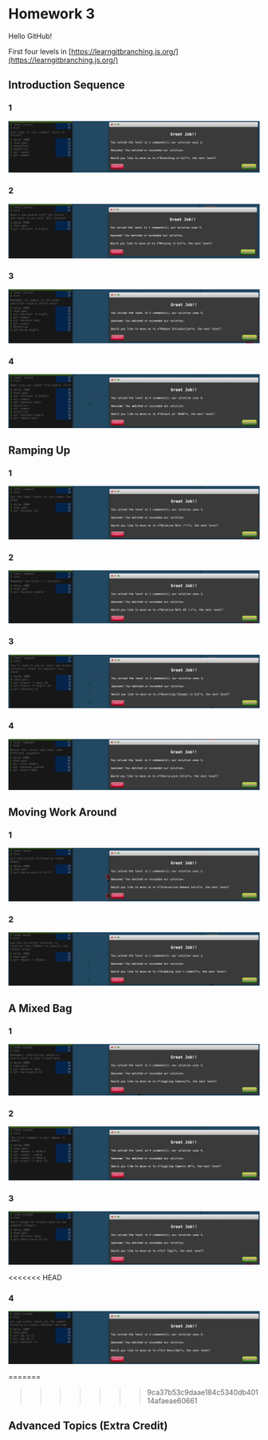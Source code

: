 # Homework 3

Hello GitHub!

First four levels in [https://learngitbranching.js.org/](https://learngitbranching.js.org/)

## Introduction Sequence

### 1

![Screenshot of completed level 1](/screenshots/Introduction_Sequence/1.png)

### 2

![Screenshot of completed level 2](/screenshots/Introduction_Sequence/2.png)

### 3

![Screenshot of completed level 3](/screenshots/Introduction_Sequence/3.png)

### 4

![Screenshot of completed level 4](/screenshots/Introduction_Sequence/4.png)

## Ramping Up

### 1

![Screenshot of completed level 1](/screenshots/Ramping_Up/1.png)

### 2

![Screenshot of completed level 2](/screenshots/Ramping_Up/2.png)

### 3

![Screenshot of completed level 3](/screenshots/Ramping_Up/3.png)

### 4

![Screenshot of completed level 4](/screenshots/Ramping_Up/4.png)

## Moving Work Around

### 1

![Screenshot of completed level 1](/screenshots/Moving_Work_Around/1.png)

### 2

![Screenshot of completed level 2](/screenshots/Moving_Work_Around/2.png)

## A Mixed Bag

### 1

![Screenshot of completed level 1](/screenshots/A_Mixed_Bug/1.png)

### 2

![Screenshot of completed level 2](/screenshots/A_Mixed_Bug/2.png)

### 3

![Screenshot of completed level 3](/screenshots/A_Mixed_Bug/3.png)

<<<<<<< HEAD
### 4

![Screenshot of completed level 4](/screenshots/A_Mixed_Bug/4.png)

=======
>>>>>>> 9ca37b53c9daae184c5340db40114afaeae60661
## Advanced Topics (Extra Credit)
